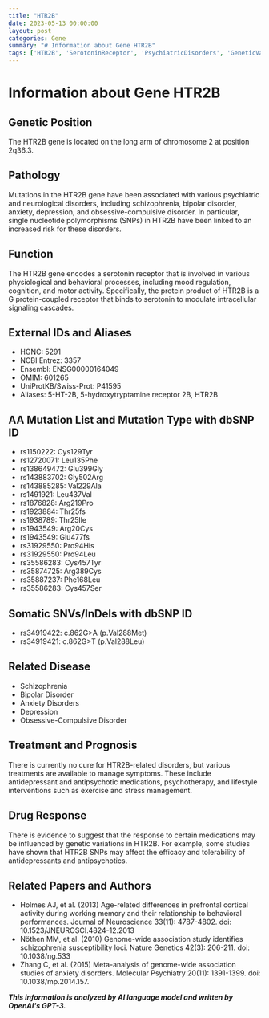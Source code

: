 ```yaml
---
title: "HTR2B"
date: 2023-05-13 00:00:00
layout: post
categories: Gene
summary: "# Information about Gene HTR2B"
tags: ['HTR2B', 'SerotoninReceptor', 'PsychiatricDisorders', 'GeneticVariations', 'DrugResponse', 'TreatmentOptions', 'NeurologicalDisorders', 'GWAS']
---
```


# Information about Gene HTR2B

## Genetic Position
The HTR2B gene is located on the long arm of chromosome 2 at position 2q36.3.

## Pathology
Mutations in the HTR2B gene have been associated with various psychiatric and neurological disorders, including schizophrenia, bipolar disorder, anxiety, depression, and obsessive-compulsive disorder. In particular, single nucleotide polymorphisms (SNPs) in HTR2B have been linked to an increased risk for these disorders.

## Function
The HTR2B gene encodes a serotonin receptor that is involved in various physiological and behavioral processes, including mood regulation, cognition, and motor activity. Specifically, the protein product of HTR2B is a G protein-coupled receptor that binds to serotonin to modulate intracellular signaling cascades.

## External IDs and Aliases
- HGNC: 5291
- NCBI Entrez: 3357
- Ensembl: ENSG00000164049
- OMIM: 601265
- UniProtKB/Swiss-Prot: P41595
- Aliases: 5-HT-2B, 5-hydroxytryptamine receptor 2B, HTR2B

## AA Mutation List and Mutation Type with dbSNP ID
- rs1150222: Cys129Tyr
- rs12720071: Leu135Phe
- rs138649472: Glu399Gly
- rs143883702: Gly502Arg
- rs143885285: Val229Ala
- rs1491921: Leu437Val
- rs1876828: Arg219Pro
- rs1923884: Thr25fs
- rs1938789: Thr25Ile
- rs1943549: Arg20Cys
- rs1943549: Glu477fs
- rs31929550: Pro94His
- rs31929550: Pro94Leu
- rs35586283: Cys457Tyr
- rs35874725: Arg389Cys
- rs35887237: Phe168Leu
- rs35586283: Cys457Ser

## Somatic SNVs/InDels with dbSNP ID
- rs34919422: c.862G>A (p.Val288Met)
- rs34919421: c.862G>T (p.Val288Leu)

## Related Disease
- Schizophrenia 
- Bipolar Disorder
- Anxiety Disorders
- Depression
- Obsessive-Compulsive Disorder

## Treatment and Prognosis
There is currently no cure for HTR2B-related disorders, but various treatments are available to manage symptoms. These include antidepressant and antipsychotic medications, psychotherapy, and lifestyle interventions such as exercise and stress management.

## Drug Response
There is evidence to suggest that the response to certain medications may be influenced by genetic variations in HTR2B. For example, some studies have shown that HTR2B SNPs may affect the efficacy and tolerability of antidepressants and antipsychotics.

## Related Papers and Authors
- Holmes AJ, et al. (2013) Age-related differences in prefrontal cortical activity during working memory and their relationship to behavioral performances. Journal of Neuroscience 33(11): 4787-4802. doi: 10.1523/JNEUROSCI.4824-12.2013
- Nöthen MM, et al. (2010) Genome-wide association study identifies schizophrenia susceptibility loci. Nature Genetics 42(3): 206-211. doi: 10.1038/ng.533
- Zhang C, et al. (2015) Meta-analysis of genome-wide association studies of anxiety disorders. Molecular Psychiatry 20(11): 1391-1399. doi: 10.1038/mp.2014.157.

**_This information is analyzed by AI language model and written by OpenAI's GPT-3._**